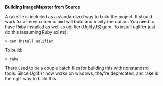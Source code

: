 **Building ImageMapster from Source**

A rakefile is included as a standardized way to build the project. It should work for all environments and will build and minify the output. You need to have Ruby installed as well as uglifier (UglifyJS) gem. To install uglifier just do this (assuming Ruby exists):

<code>\> gem install uglifier</code>

To build:

<code>\> rake</code>

There used to be a couple batch files for building this with nonstandard tools. Since Uglifier now works on windows, they're deprecated, and rake is the right way to build this.

